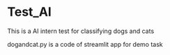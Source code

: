 # Test_AI
This is a AI intern test for classifying dogs and cats

dogandcat.py is a code of streamlit app for demo task

